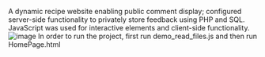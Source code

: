 A dynamic recipe website enabling public comment display; configured server-side functionality to privately store feedback using PHP and SQL. JavaScript was used for interactive elements and client-side functionality.![image](https://github.com/user-attachments/assets/3d7f0af4-be93-47a3-ae3b-ca4b1f9199fa)
In order to run the project, first run demo_read_files.js and then run HomePage.html
